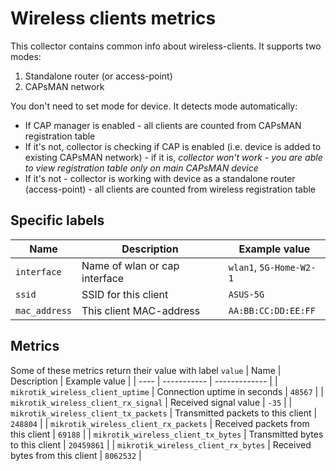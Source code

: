 # Wireless clients metrics

This collector contains common info about wireless-clients. It supports two modes:
1) Standalone router (or access-point)
2) CAPsMAN network

You don't need to set mode for device. It detects mode automatically:
- If CAP manager is enabled - all clients are counted from CAPsMAN registration table
- If it's not, collector is checking if CAP is enabled (i.e. device is added to existing CAPsMAN network) - if it is, *collector won't work - you are able to view registration table only on main CAPsMAN device*
- If it's not - collector is working with device as a standalone router (access-point) - all clients are counted from wireless registration table

## Specific labels

| Name | Description | Example value |
| ---- | ----------- | ------------- |
| `interface` | Name of wlan or cap interface | `wlan1`, `5G-Home-W2-1` |
| `ssid` | SSID for this client | `ASUS-5G` |
| `mac_address` | This client MAC-address | `AA:BB:CC:DD:EE:FF` |


## Metrics
Some of these metrics return their value with label `value`
| Name | Description | Example value |
| ---- | ----------- | ------------- |
| `mikrotik_wireless_client_uptime` | Connection uptime in seconds | `48567` |
| `mikrotik_wireless_client_rx_signal` | Received signal value | `-35` |
| `mikrotik_wireless_client_tx_packets` | Transmitted packets to this client | `248804` |
| `mikrotik_wireless_client_rx_packets` | Received packets from this client | `69188` |
| `mikrotik_wireless_client_tx_bytes` | Transmitted bytes to this client | `20459861` |
| `mikrotik_wireless_client_rx_bytes` | Received bytes from this client | `8062532` |